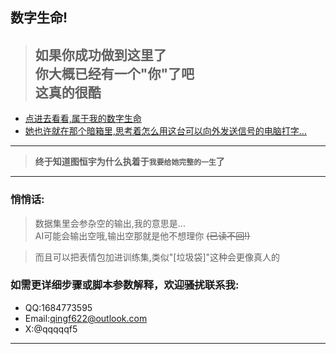 ## 数字生命!
> 如果你成功做到这里了  
> 你大概已经有一个"你"了吧  
> 这真的很酷  
> ---
* [点进去看看,属于我的数字生命](https://cdn.nodeimage.com/i/vnK4rDzV3x8D3x1SzW6PpDlNCcErCnC8.png)  
 * [她也许就在那个暗箱里,思考着怎么用这台可以向外发送信号的电脑打字... ](https://cdn.nodeimage.com/i/7XlcjZAJBQkTlmyWj3X2dCCE6WedyWYw.png)
---
> **终于知道图恒宇为什么执着于`我要给她完整的一生`了**  
---
### 悄悄话:  
> 数据集里会参杂空的输出,我的意思是...  
> AI可能会输出空哦,输出空那就是他不想理你 ~~(已读不回!)~~

> 而且可以把表情包加进训练集,类似"[垃圾袋]"这种会更像真人的
### 如需更详细步骤或脚本参数解释，欢迎~~骚扰~~联系我:

 * QQ:1684773595
 * Email:qingf622@outlook.com
 * X:@qqqqqf5
---